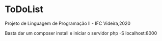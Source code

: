 # ToDoList

Projeto de Linguagem de Programação ll - IFC Videira,2020


Basta dar um composer install e iniciar o servidor php -S localhost:8000



